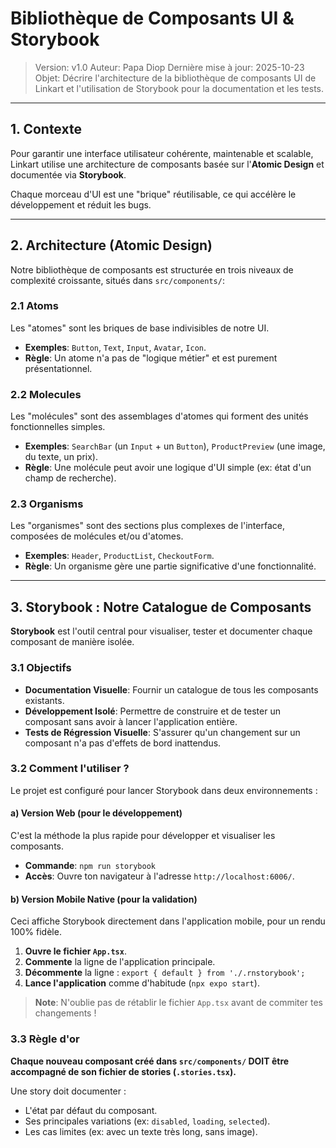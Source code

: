# Bibliothèque de Composants UI & Storybook

> Version: v1.0 Auteur: Papa Diop Dernière mise à jour: 2025-10-23 Objet: Décrire l'architecture de
> la bibliothèque de composants UI de Linkart et l'utilisation de Storybook pour la documentation et
> les tests.

---

## 1. Contexte

Pour garantir une interface utilisateur cohérente, maintenable et scalable, Linkart utilise une
architecture de composants basée sur l'**Atomic Design** et documentée via **Storybook**.

Chaque morceau d'UI est une "brique" réutilisable, ce qui accélère le développement et réduit les
bugs.

---

## 2. Architecture (Atomic Design)

Notre bibliothèque de composants est structurée en trois niveaux de complexité croissante, situés
dans `src/components/`:

### 2.1 Atoms

Les "atomes" sont les briques de base indivisibles de notre UI.

- **Exemples**: `Button`, `Text`, `Input`, `Avatar`, `Icon`.
- **Règle**: Un atome n'a pas de "logique métier" et est purement présentationnel.

### 2.2 Molecules

Les "molécules" sont des assemblages d'atomes qui forment des unités fonctionnelles simples.

- **Exemples**: `SearchBar` (un `Input` + un `Button`), `ProductPreview` (une image, du texte, un
  prix).
- **Règle**: Une molécule peut avoir une logique d'UI simple (ex: état d'un champ de recherche).

### 2.3 Organisms

Les "organismes" sont des sections plus complexes de l'interface, composées de molécules et/ou
d'atomes.

- **Exemples**: `Header`, `ProductList`, `CheckoutForm`.
- **Règle**: Un organisme gère une partie significative d'une fonctionnalité.

---

## 3. Storybook : Notre Catalogue de Composants

**Storybook** est l'outil central pour visualiser, tester et documenter chaque composant de manière
isolée.

### 3.1 Objectifs

- **Documentation Visuelle**: Fournir un catalogue de tous les composants existants.
- **Développement Isolé**: Permettre de construire et de tester un composant sans avoir à lancer
  l'application entière.
- **Tests de Régression Visuelle**: S'assurer qu'un changement sur un composant n'a pas d'effets de
  bord inattendus.

### 3.2 Comment l'utiliser ?

Le projet est configuré pour lancer Storybook dans deux environnements :

#### a) Version Web (pour le développement)

C'est la méthode la plus rapide pour développer et visualiser les composants.

- **Commande**: `npm run storybook`
- **Accès**: Ouvre ton navigateur à l'adresse `http://localhost:6006/`.

#### b) Version Mobile Native (pour la validation)

Ceci affiche Storybook directement dans l'application mobile, pour un rendu 100% fidèle.

1. **Ouvre le fichier `App.tsx`**.
2. **Commente** la ligne de l'application principale.
3. **Décommente** la ligne : `export { default } from './.rnstorybook';`
4. **Lance l'application** comme d'habitude (`npx expo start`).

> **Note**: N'oublie pas de rétablir le fichier `App.tsx` avant de commiter tes changements !

### 3.3 Règle d'or

**Chaque nouveau composant créé dans `src/components/` DOIT être accompagné de son fichier de
stories (`.stories.tsx`).**

Une story doit documenter :

- L'état par défaut du composant.
- Ses principales variations (ex: `disabled`, `loading`, `selected`).
- Les cas limites (ex: avec un texte très long, sans image).
